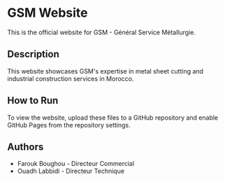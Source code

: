 
# GSM Website

This is the official website for GSM - Général Service Métallurgie.

## Description
This website showcases GSM's expertise in metal sheet cutting and industrial construction services in Morocco.

## How to Run
To view the website, upload these files to a GitHub repository and enable GitHub Pages from the repository settings.

## Authors
- Farouk Boughou - Directeur Commercial
- Ouadh Labbidi - Directeur Technique
